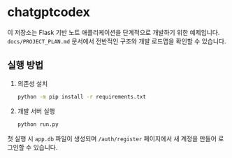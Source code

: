 # chatgptcodex

이 저장소는 Flask 기반 노트 애플리케이션을 단계적으로 개발하기 위한 예제입니다. `docs/PROJECT_PLAN.md` 문서에서 전반적인 구조와 개발 로드맵을 확인할 수 있습니다.

## 실행 방법
1. 의존성 설치
   ```bash
   python -m pip install -r requirements.txt
   ```
2. 개발 서버 실행
   ```bash
   python run.py
   ```

첫 실행 시 `app.db` 파일이 생성되며 `/auth/register` 페이지에서
새 계정을 만들어 로그인할 수 있습니다.
